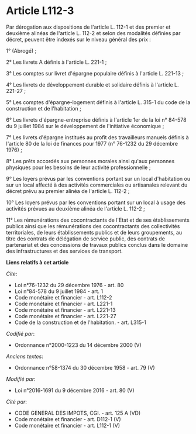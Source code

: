 # Article L112-3

Par dérogation aux dispositions de l'article L. 112-1 et des premier et deuxième alinéas de l'article L. 112-2 et selon des
modalités définies par décret, peuvent être indexés sur le niveau général des prix : 

1° (Abrogé) ; 

2° Les livrets A définis à l'article L. 221-1 ; 

3° Les comptes sur livret d'épargne populaire définis à l'article L. 221-13 ; 

4° Les livrets de développement durable et solidaire définis à l'article L. 221-27 ; 

5° Les comptes d'épargne-logement définis à l'article L. 315-1 du code de la construction et de l'habitation ; 

6° Les livrets d'épargne-entreprise définis à l'article 1er de la loi n° 84-578 du 9 juillet 1984 sur le développement de
l'initiative économique ; 

7° Les livrets d'épargne institués au profit des travailleurs manuels définis à l'article 80 de la loi de finances pour 1977
(n° 76-1232 du 29 décembre 1976) ; 

8° Les prêts accordés aux personnes morales ainsi qu'aux personnes physiques pour les besoins de leur activité
professionnelle ; 

9° Les loyers prévus par les conventions portant sur un local d'habitation ou sur un local affecté à des activités
commerciales ou artisanales relevant du décret prévu au premier alinéa de l'article L. 112-2 ;

10° Les loyers prévus par les conventions portant sur un local à usage des activités prévues au deuxième alinéa de l'article
L. 112-2 ;

11° Les rémunérations des cocontractants de l'Etat et de ses établissements publics ainsi que les rémunérations des
cocontractants des collectivités territoriales, de leurs établissements publics et de leurs groupements, au titre des
contrats de délégation de service public, des contrats de partenariat et des concessions de travaux publics conclus dans le
domaine des infrastructures et des services de transport.

**Liens relatifs à cet article**

_Cite_:

  - Loi n°76-1232 du 29 décembre 1976 - art. 80
  - Loi n°84-578 du 9 juillet 1984 - art. 1
  - Code monétaire et financier - art. L112-2
  - Code monétaire et financier - art. L221-1
  - Code monétaire et financier - art. L221-13
  - Code monétaire et financier - art. L221-27
  - Code de la construction et de l'habitation. - art. L315-1

_Codifié par_:

  - Ordonnance n°2000-1223 du 14 décembre 2000 (V)

_Anciens textes_:

  - Ordonnance n°58-1374 du 30 décembre 1958 - art. 79 (V)

_Modifié par_:

  - Loi n°2016-1691 du 9 décembre 2016 - art. 80 (V)

_Cité par_:

  - CODE GENERAL DES IMPOTS, CGI. - art. 125 A (VD)
  - Code monétaire et financier - art. D112-1 (V)
  - Code monétaire et financier - art. L112-1 (V)
